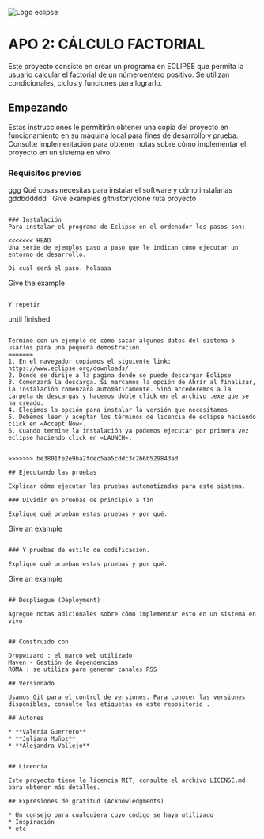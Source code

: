  ![Logo eclipse](https://upload.wikimedia.org/wikipedia/commons/thumb/d/d0/Eclipse-Luna-Logo.svg/2560px-Eclipse-Luna-Logo.svg.png)

# APO 2: CÁLCULO FACTORIAL
Este proyecto consiste en crear un programa en ECLIPSE que permita la usuario calcular el factorial de un númeroentero positivo. 
Se utilizan condicionales, ciclos y funciones para lograrlo.

## Empezando

Estas instrucciones le permitirán obtener una copia del proyecto en funcionamiento en su máquina local para fines de desarrollo y prueba. Consulte implementación para obtener notas sobre cómo implementar el proyecto en un sistema en vivo.

### Requisitos previos


ggg
Qué cosas necesitas para instalar el software y cómo instalarlas
gddbddddd
`
Give examples githistoryclone ruta proyecto
```

### Instalación
Para instalar el programa de Eclipse en el ordenador los pasos son:

<<<<<<< HEAD
Una serie de ejemplos paso a paso que le indican cómo ejecutar un entorno de desarrollo.

Di cuál será el paso. holaaaa

```
Give the example
```

Y repetir

```
until finished
```

Termine con un ejemplo de cómo sacar algunos datos del sistema o usarlos para una pequeña demostración.
=======
1. En el navegador copiamos el siguiente link: https://www.eclipse.org/downloads/
2. Donde se dirije a la pagina donde se puede descargar Eclipse
3. Comenzará la descarga. Si marcamos la opción de Abrir al finalizar, la instalación comenzará automáticamente. Sinó accederemos a la carpeta de descargas y hacemos doble click en el archivo .exe que se ha creado.
4. Elegimos la opción para instalar la versión que necesitamos
5. Debemos leer y aceptar los términos de licencia de eclipse haciendo click en «Accept Now«.
6. Cuando termine la instalación ya podemos ejecutar por primera vez eclipse haciendo click en «LAUNCH«.
  
  
>>>>>>> be3801fe2e9ba2fdec5aa5cddc3c2b6b529843ad

## Ejecutando las pruebas

Explicar cómo ejecutar las pruebas automatizadas para este sistema.

### Dividir en pruebas de principio a fin

Explique qué prueban estas pruebas y por qué.

```
Give an example
```

### Y pruebas de estilo de codificación.

Explique qué prueban estas pruebas y por qué.

```
Give an example
```

## Despliegue (Deployment)

Agregue notas adicionales sobre cómo implementar esto en un sistema en vivo


## Construido con

Dropwizard : el marco web utilizado
Maven - Gestión de dependencias
ROMA : se utiliza para generar canales RSS

## Versionado

Usamos Git para el control de versiones. Para conocer las versiones disponibles, consulte las etiquetas en este repositorio .

## Autores

* **Valeria Guerrero**
* **Juliana Muñoz**
* **Alejandra Vallejo** 


## Licencia

Este proyecto tiene la licencia MIT; consulte el archivo LICENSE.md para obtener más detalles.

## Expresiones de gratitud (Acknowledgments)

* Un consejo para cualquiera cuyo código se haya utilizado
* Inspiración
* etc
